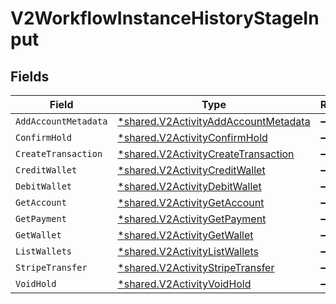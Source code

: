 # V2WorkflowInstanceHistoryStageInput


## Fields

| Field                                                                                              | Type                                                                                               | Required                                                                                           | Description                                                                                        |
| -------------------------------------------------------------------------------------------------- | -------------------------------------------------------------------------------------------------- | -------------------------------------------------------------------------------------------------- | -------------------------------------------------------------------------------------------------- |
| `AddAccountMetadata`                                                                               | [*shared.V2ActivityAddAccountMetadata](../../../pkg/models/shared/v2activityaddaccountmetadata.md) | :heavy_minus_sign:                                                                                 | N/A                                                                                                |
| `ConfirmHold`                                                                                      | [*shared.V2ActivityConfirmHold](../../../pkg/models/shared/v2activityconfirmhold.md)               | :heavy_minus_sign:                                                                                 | N/A                                                                                                |
| `CreateTransaction`                                                                                | [*shared.V2ActivityCreateTransaction](../../../pkg/models/shared/v2activitycreatetransaction.md)   | :heavy_minus_sign:                                                                                 | N/A                                                                                                |
| `CreditWallet`                                                                                     | [*shared.V2ActivityCreditWallet](../../../pkg/models/shared/v2activitycreditwallet.md)             | :heavy_minus_sign:                                                                                 | N/A                                                                                                |
| `DebitWallet`                                                                                      | [*shared.V2ActivityDebitWallet](../../../pkg/models/shared/v2activitydebitwallet.md)               | :heavy_minus_sign:                                                                                 | N/A                                                                                                |
| `GetAccount`                                                                                       | [*shared.V2ActivityGetAccount](../../../pkg/models/shared/v2activitygetaccount.md)                 | :heavy_minus_sign:                                                                                 | N/A                                                                                                |
| `GetPayment`                                                                                       | [*shared.V2ActivityGetPayment](../../../pkg/models/shared/v2activitygetpayment.md)                 | :heavy_minus_sign:                                                                                 | N/A                                                                                                |
| `GetWallet`                                                                                        | [*shared.V2ActivityGetWallet](../../../pkg/models/shared/v2activitygetwallet.md)                   | :heavy_minus_sign:                                                                                 | N/A                                                                                                |
| `ListWallets`                                                                                      | [*shared.V2ActivityListWallets](../../../pkg/models/shared/v2activitylistwallets.md)               | :heavy_minus_sign:                                                                                 | N/A                                                                                                |
| `StripeTransfer`                                                                                   | [*shared.V2ActivityStripeTransfer](../../../pkg/models/shared/v2activitystripetransfer.md)         | :heavy_minus_sign:                                                                                 | N/A                                                                                                |
| `VoidHold`                                                                                         | [*shared.V2ActivityVoidHold](../../../pkg/models/shared/v2activityvoidhold.md)                     | :heavy_minus_sign:                                                                                 | N/A                                                                                                |